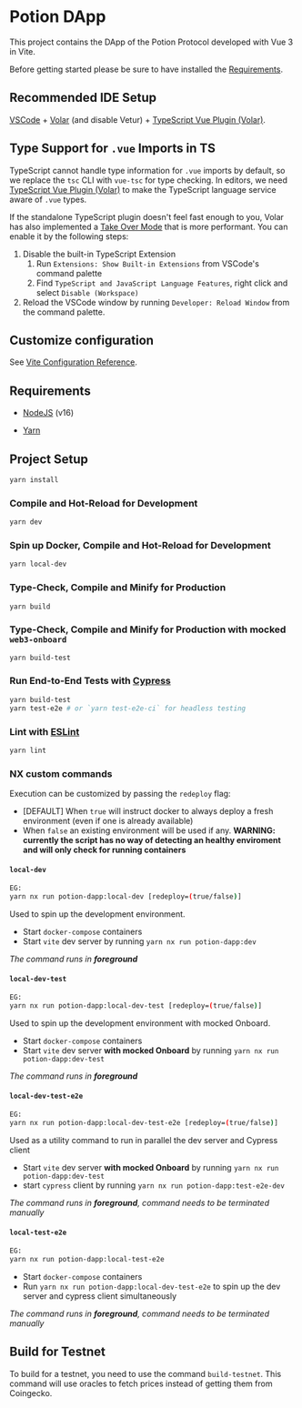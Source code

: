 # Potion DApp

This project contains the DApp of the Potion Protocol developed with Vue 3 in Vite.

Before getting started please be sure to have installed the [Requirements](#requirements).

## Recommended IDE Setup

[VSCode](https://code.visualstudio.com/) + [Volar](https://marketplace.visualstudio.com/items?itemName=johnsoncodehk.volar) (and disable Vetur) + [TypeScript Vue Plugin (Volar)](https://marketplace.visualstudio.com/items?itemName=johnsoncodehk.vscode-typescript-vue-plugin).

## Type Support for `.vue` Imports in TS

TypeScript cannot handle type information for `.vue` imports by default, so we replace the `tsc` CLI with `vue-tsc` for type checking. In editors, we need [TypeScript Vue Plugin (Volar)](https://marketplace.visualstudio.com/items?itemName=johnsoncodehk.vscode-typescript-vue-plugin) to make the TypeScript language service aware of `.vue` types.

If the standalone TypeScript plugin doesn't feel fast enough to you, Volar has also implemented a [Take Over Mode](https://github.com/johnsoncodehk/volar/discussions/471#discussioncomment-1361669) that is more performant. You can enable it by the following steps:

1. Disable the built-in TypeScript Extension
   1. Run `Extensions: Show Built-in Extensions` from VSCode's command palette
   2. Find `TypeScript and JavaScript Language Features`, right click and select `Disable (Workspace)`
2. Reload the VSCode window by running `Developer: Reload Window` from the command palette.

## Customize configuration

See [Vite Configuration Reference](https://vitejs.dev/config/).

## Requirements

- [NodeJS](https://nodejs.org/en/download/) (v16)

- [Yarn](https://yarnpkg.com/getting-started/install)

## Project Setup

```sh
yarn install
```

### Compile and Hot-Reload for Development

```sh
yarn dev
```

### Spin up Docker, Compile and Hot-Reload for Development

```sh
yarn local-dev
```

### Type-Check, Compile and Minify for Production

```sh
yarn build
```

### Type-Check, Compile and Minify for Production with mocked `web3-onboard`

```sh
yarn build-test
```

### Run End-to-End Tests with [Cypress](https://www.cypress.io/)

```sh
yarn build-test
yarn test-e2e # or `yarn test-e2e-ci` for headless testing
```

### Lint with [ESLint](https://eslint.org/)

```sh
yarn lint
```

### NX custom commands

Execution can be customized by passing the `redeploy` flag:

- [DEFAULT] When `true` will instruct docker to always deploy a fresh environment (even if one is already available)
- When `false` an existing environment will be used if any.
  **WARNING: currently the script has no way of detecting an healthy enviroment and will only check for running containers**

#### `local-dev`

```bash
EG:
yarn nx run potion-dapp:local-dev [redeploy=(true/false)]
```

Used to spin up the development environment.

- Start `docker-compose` containers
- Start `vite` dev server by running `yarn nx run potion-dapp:dev`

_The command runs in **foreground**_

#### `local-dev-test`

```bash
EG:
yarn nx run potion-dapp:local-dev-test [redeploy=(true/false)]
```

Used to spin up the development environment with mocked Onboard.

- Start `docker-compose` containers
- Start `vite` dev server **with mocked Onboard** by running `yarn nx run potion-dapp:dev-test`

_The command runs in **foreground**_

#### `local-dev-test-e2e`

```bash
EG:
yarn nx run potion-dapp:local-dev-test-e2e [redeploy=(true/false)]
```

Used as a utility command to run in parallel the dev server and Cypress client

- Start `vite` dev server **with mocked Onboard** by running `yarn nx run potion-dapp:dev-test`
- start `cypress` client by running `yarn nx run potion-dapp:test-e2e-dev`

_The command runs in **foreground**, command needs to be terminated manually_

#### `local-test-e2e`

```bash
EG:
yarn nx run potion-dapp:local-test-e2e
```

- Start `docker-compose` containers
- Run `yarn nx run potion-dapp:local-dev-test-e2e` to spin up the dev server and cypress client simultaneously

_The command runs in **foreground**, command needs to be terminated manually_

## Build for Testnet
To build for a testnet, you need to use the command `build-testnet`. This command will use oracles to fetch prices instead of getting them from Coingecko.
